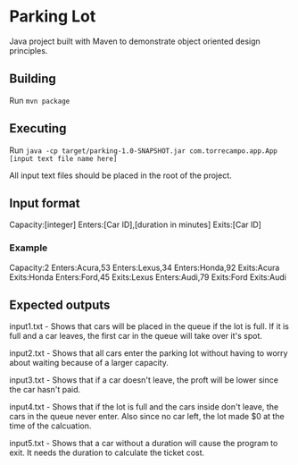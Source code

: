 # Parking Lot

Java project built with Maven to demonstrate object oriented design principles.

## Building

Run `mvn package`

## Executing

Run `java -cp target/parking-1.0-SNAPSHOT.jar com.torrecampo.app.App [input text file name here]`

All input text files should be placed in the root of the project.

## Input format

Capacity:[integer]
Enters:[Car ID],[duration in minutes]
Exits:[Car ID]

### Example

Capacity:2
Enters:Acura,53
Enters:Lexus,34
Enters:Honda,92
Exits:Acura
Exits:Honda
Enters:Ford,45
Exits:Lexus
Enters:Audi,79
Exits:Ford
Exits:Audi

## Expected outputs

input1.txt - Shows that cars will be placed in the queue if the lot is full. If it is full and a car leaves, the first car in the queue will take over it's spot.

input2.txt - Shows that all cars enter the parking lot without having to worry about waiting because of a larger capacity.

input3.txt - Shows that if a car doesn't leave, the proft will be lower since the car hasn't paid.

input4.txt - Shows that if the lot is full and the cars inside don't leave, the cars in the queue never enter. Also since no car left, the lot made \$0 at the time of the calcuation.

input5.txt - Shows that a car without a duration will cause the program to exit. It needs the duration to calculate the ticket cost.
